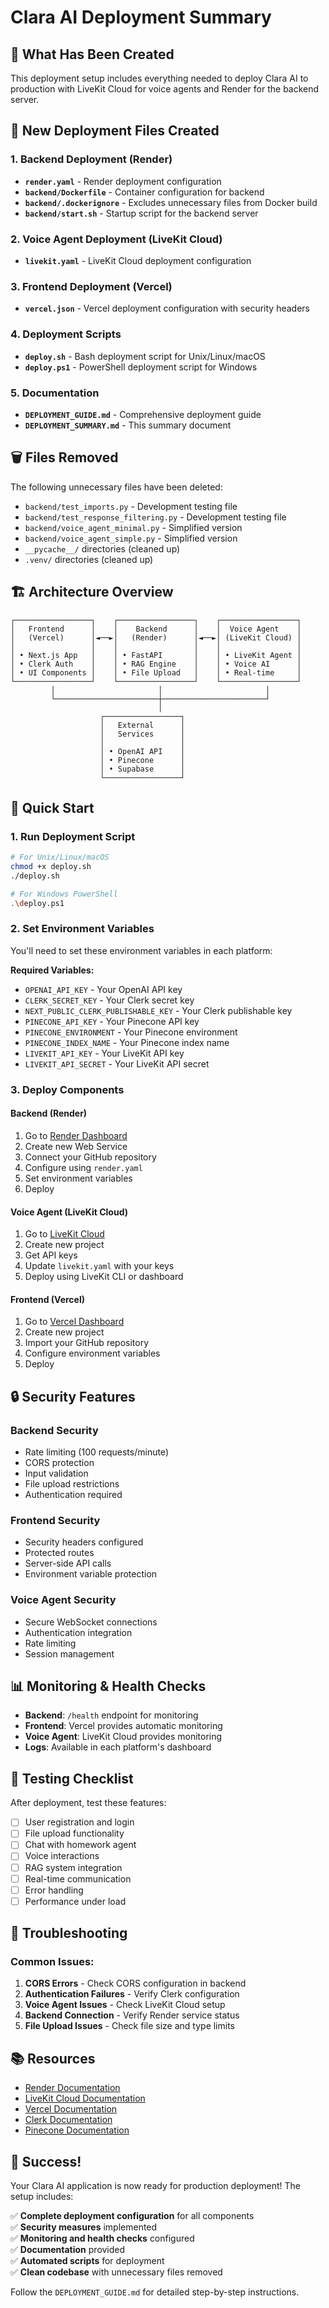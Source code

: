 # Clara AI Deployment Summary

## 🎯 What Has Been Created

This deployment setup includes everything needed to deploy Clara AI to production with LiveKit Cloud for voice agents and Render for the backend server.

## 📁 New Deployment Files Created

### 1. Backend Deployment (Render)
- **`render.yaml`** - Render deployment configuration
- **`backend/Dockerfile`** - Container configuration for backend
- **`backend/.dockerignore`** - Excludes unnecessary files from Docker build
- **`backend/start.sh`** - Startup script for the backend server

### 2. Voice Agent Deployment (LiveKit Cloud)
- **`livekit.yaml`** - LiveKit Cloud deployment configuration

### 3. Frontend Deployment (Vercel)
- **`vercel.json`** - Vercel deployment configuration with security headers

### 4. Deployment Scripts
- **`deploy.sh`** - Bash deployment script for Unix/Linux/macOS
- **`deploy.ps1`** - PowerShell deployment script for Windows

### 5. Documentation
- **`DEPLOYMENT_GUIDE.md`** - Comprehensive deployment guide
- **`DEPLOYMENT_SUMMARY.md`** - This summary document

## 🗑️ Files Removed

The following unnecessary files have been deleted:
- `backend/test_imports.py` - Development testing file
- `backend/test_response_filtering.py` - Development testing file  
- `backend/voice_agent_minimal.py` - Simplified version
- `backend/voice_agent_simple.py` - Simplified version
- `__pycache__/` directories (cleaned up)
- `.venv/` directories (cleaned up)

## 🏗️ Architecture Overview

```
┌─────────────────┐    ┌─────────────────┐    ┌─────────────────┐
│   Frontend      │    │    Backend      │    │  Voice Agent    │
│   (Vercel)      │◄──►│   (Render)      │◄──►│ (LiveKit Cloud) │
│                 │    │                 │    │                 │
│ • Next.js App   │    │ • FastAPI       │    │ • LiveKit Agent │
│ • Clerk Auth    │    │ • RAG Engine    │    │ • Voice AI      │
│ • UI Components │    │ • File Upload   │    │ • Real-time     │
└─────────────────┘    └─────────────────┘    └─────────────────┘
         │                       │                       │
         └───────────────────────┼───────────────────────┘
                                 │
                    ┌─────────────────┐
                    │   External      │
                    │   Services      │
                    │                 │
                    │ • OpenAI API    │
                    │ • Pinecone      │
                    │ • Supabase      │
                    └─────────────────┘
```

## 🚀 Quick Start

### 1. Run Deployment Script
```bash
# For Unix/Linux/macOS
chmod +x deploy.sh
./deploy.sh

# For Windows PowerShell
.\deploy.ps1
```

### 2. Set Environment Variables
You'll need to set these environment variables in each platform:

**Required Variables:**
- `OPENAI_API_KEY` - Your OpenAI API key
- `CLERK_SECRET_KEY` - Your Clerk secret key
- `NEXT_PUBLIC_CLERK_PUBLISHABLE_KEY` - Your Clerk publishable key
- `PINECONE_API_KEY` - Your Pinecone API key
- `PINECONE_ENVIRONMENT` - Your Pinecone environment
- `PINECONE_INDEX_NAME` - Your Pinecone index name
- `LIVEKIT_API_KEY` - Your LiveKit API key
- `LIVEKIT_API_SECRET` - Your LiveKit API secret

### 3. Deploy Components

#### Backend (Render)
1. Go to [Render Dashboard](https://dashboard.render.com)
2. Create new Web Service
3. Connect your GitHub repository
4. Configure using `render.yaml`
5. Set environment variables
6. Deploy

#### Voice Agent (LiveKit Cloud)
1. Go to [LiveKit Cloud](https://livekit.io)
2. Create new project
3. Get API keys
4. Update `livekit.yaml` with your keys
5. Deploy using LiveKit CLI or dashboard

#### Frontend (Vercel)
1. Go to [Vercel Dashboard](https://vercel.com)
2. Create new project
3. Import your GitHub repository
4. Configure environment variables
5. Deploy

## 🔒 Security Features

### Backend Security
- Rate limiting (100 requests/minute)
- CORS protection
- Input validation
- File upload restrictions
- Authentication required

### Frontend Security
- Security headers configured
- Protected routes
- Server-side API calls
- Environment variable protection

### Voice Agent Security
- Secure WebSocket connections
- Authentication integration
- Rate limiting
- Session management

## 📊 Monitoring & Health Checks

- **Backend**: `/health` endpoint for monitoring
- **Frontend**: Vercel provides automatic monitoring
- **Voice Agent**: LiveKit Cloud provides monitoring
- **Logs**: Available in each platform's dashboard

## 🧪 Testing Checklist

After deployment, test these features:

- [ ] User registration and login
- [ ] File upload functionality
- [ ] Chat with homework agent
- [ ] Voice interactions
- [ ] RAG system integration
- [ ] Real-time communication
- [ ] Error handling
- [ ] Performance under load

## 🔧 Troubleshooting

### Common Issues:
1. **CORS Errors** - Check CORS configuration in backend
2. **Authentication Failures** - Verify Clerk configuration
3. **Voice Agent Issues** - Check LiveKit Cloud setup
4. **Backend Connection** - Verify Render service status
5. **File Upload Issues** - Check file size and type limits

## 📚 Resources

- [Render Documentation](https://render.com/docs)
- [LiveKit Cloud Documentation](https://docs.livekit.io)
- [Vercel Documentation](https://vercel.com/docs)
- [Clerk Documentation](https://clerk.com/docs)
- [Pinecone Documentation](https://docs.pinecone.io)

## 🎉 Success!

Your Clara AI application is now ready for production deployment! The setup includes:

✅ **Complete deployment configuration** for all components  
✅ **Security measures** implemented  
✅ **Monitoring and health checks** configured  
✅ **Documentation** provided  
✅ **Automated scripts** for deployment  
✅ **Clean codebase** with unnecessary files removed  

Follow the `DEPLOYMENT_GUIDE.md` for detailed step-by-step instructions.